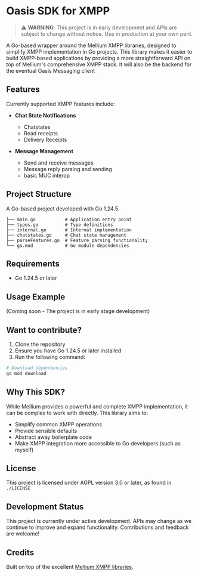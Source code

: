 # Oasis SDK for XMPP

> ⚠️ **WARNING**: This project is in early development and APIs are subject
> to change without notice. Use in production at your own peril.

A Go-based wrapper around the Mellium XMPP libraries, designed to simplify 
XMPP implementation in Go projects. This library makes it easier to build 
XMPP-based applications by providing a more straightforward API on top of 
Mellium's comprehensive XMPP stack. It will also be the backend for the 
eventual Oasis Messaging client

## Features

Currently supported XMPP features include:

- **Chat State Notifications**
    - Chatstates
    - Read receipts
    - Delivery Receipts

- **Message Management**
    - Send and receive messages
    - Message reply parsing and sending
    - basic MUC interop

## Project Structure

A Go-based project developed with Go 1.24.5.

```
├── main.go           # Application entry point
├── types.go          # Type definitions
├── internal.go       # Internal implementation
├── chatstates.go     # Chat state management
├── parseFeatures.go  # Feature parsing functionality
└── go.mod            # Go module dependencies
```
## Requirements

- Go 1.24.5 or later

## Usage Example

(Coming soon - The project is in early stage development)

## Want to contribute?

1. Clone the repository
2. Ensure you have Go 1.24.5 or later installed
3. Run the following command:
```bash
# Download dependencies
go mod download
```
## Why This SDK?

While Mellium provides a powerful and complete XMPP implementation, it can be complex to work with directly. This library aims to:

- Simplify common XMPP operations
- Provide sensible defaults
- Abstract away boilerplate code
- Make XMPP integration more accessible to Go developers (such as myself)

## License

This project is licensed under AGPL version 3.0 or later, as found in `./LICENSE`

## Development Status

This project is currently under active development. APIs may change as we continue to improve and expand functionality. Contributions and feedback are welcome!

## Credits

Built on top of the excellent [Mellium XMPP libraries](https://mellium.im/).


